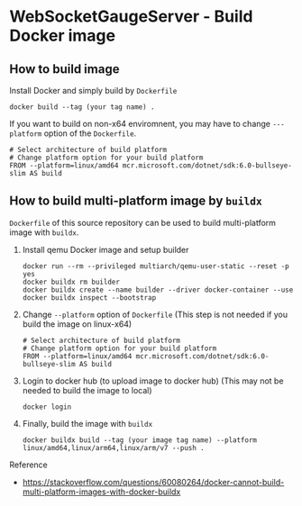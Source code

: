 # WebSocketGaugeServer - Build Docker image

## How to build image
Install Docker and simply build by `Dockerfile`
```
docker build --tag (your tag name) .
```
If you want to build on non-x64 enviromnent, you may have to change `---platform` option of the `Dockerfile`.
```
# Select architecture of build platform
# Change platform option for your build platform
FROM --platform=linux/amd64 mcr.microsoft.com/dotnet/sdk:6.0-bullseye-slim AS build
```

## How to build multi-platform image by `buildx`
`Dockerfile` of this source repository can be used to build multi-platform image with `buildx`.

1.  Install qemu Docker image and setup builder
    ```
    docker run --rm --privileged multiarch/qemu-user-static --reset -p yes
    docker buildx rm builder
    docker buildx create --name builder --driver docker-container --use
    docker buildx inspect --bootstrap
    ```
2.  Change `--platform` option of `Dockerfile` (This step is not needed if you build the image on linux-x64)
    ```
    # Select architecture of build platform
    # Change platform option for your build platform
    FROM --platform=linux/amd64 mcr.microsoft.com/dotnet/sdk:6.0-bullseye-slim AS build
    ```
3.  Login to docker hub (to upload image to docker hub)
    (This may not be needed to build the image to local)
    ```
    docker login
    ```
4.  Finally, build the image with `buildx`
    ```
    docker buildx build --tag (your image tag name) --platform linux/amd64,linux/arm64,linux/arm/v7 --push .
    ```
Reference
* https://stackoverflow.com/questions/60080264/docker-cannot-build-multi-platform-images-with-docker-buildx
